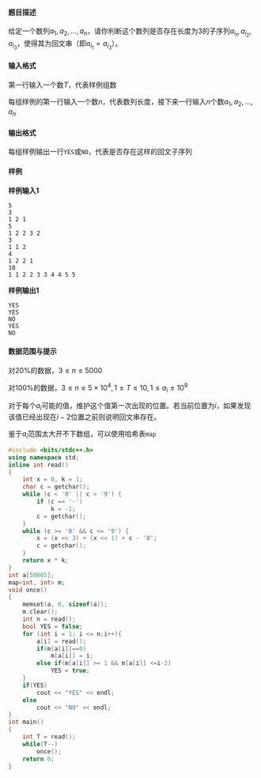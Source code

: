 #### 题目描述

给定一个数列$a_1,a_2,…,a_n$，请你判断这个数列是否存在长度为3的子序列$a_{i_1}, a_{i_2}, a_{i_3}$，使得其为回文串（即$a_{i_1} = a_{i_3}$）。

#### 输入格式

第一行输入一个数$T$，代表样例组数

每组样例的第一行输入一个数$n$，代表数列长度，接下来一行输入$n$个数$a_1,a_2,…,a_n$

#### 输出格式

每组样例输出一行`YES`或`NO`，代表是否存在这样的回文子序列

#### 样例

**样例输入1**

```
5
3
1 2 1
5
1 2 2 3 2
3
1 1 2
4
1 2 2 1
10
1 1 2 2 3 3 4 4 5 5
```

**样例输出1**

```
YES
YES
NO
YES
NO
```

#### 数据范围与提示

对20%的数据，$3 \le n \le 5000$

 对100%的数据，$3 \le n \le 5 \times 10^4, 1 \le T \le 10, 1 \le a_i \le 10^9$



对于每个$a_i$可能的值，维护这个值第一次出现的位置。若当前位置为$i$，如果发现该值已经出现在$i-2$位置之前则说明回文串存在。

鉴于$a_i$范围太大开不下数组，可以使用哈希表`map`

```c++
#include <bits/stdc++.h>
using namespace std;
inline int read()
{
    int x = 0, k = 1;
    char c = getchar();
    while (c < '0' || c > '9') {
        if (c == '-')
            k = -1;
        c = getchar();
    }
    while (c >= '0' && c <= '9') {
        x = (x << 3) + (x << 1) + c - '0';
        c = getchar();
    }
    return x * k;
}
int a[50005];
map<int, int> m;
void once()
{
    memset(a, 0, sizeof(a));
    m.clear();
    int n = read();
    bool YES = false;
    for (int i = 1; i <= n;i++){
        a[i] = read();
        if(m[a[i]]==0)
            m[a[i]] = i;
        else if(m[a[i]] >= 1 && m[a[i]] <=i-2)
            YES = true;
    }
    if(YES)
        cout << "YES" << endl;
    else
        cout << "NO" << endl;
}
int main()
{
    int T = read();
    while(T--)
        once();
    return 0;
}
```

